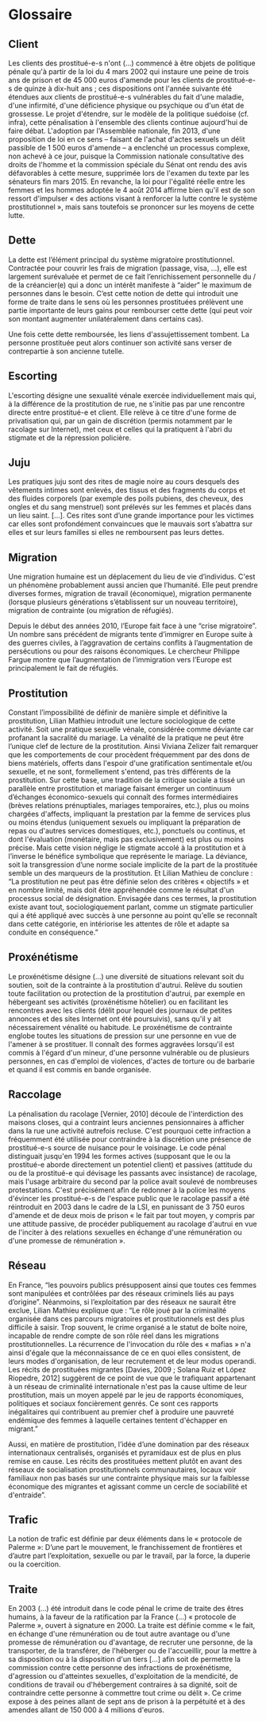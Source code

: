 # Glossaire

## Client
Les clients des prostitué-e-s n'ont (…) commencé à être objets de politique pénale qu'à partir de la loi du 4 mars 2002 qui instaure une peine de trois ans de prison et de 45 000 euros d'amende pour les clients de prostitué-e-s de quinze à dix-huit ans ; ces dispositions ont l'année suivante été étendues aux clients de prostitué-e-s vulnérables du fait d'une maladie, d'une infirmité, d'une déficience physique ou psychique ou d'un état de grossesse. Le projet d'étendre, sur le modèle de la politique suédoise (cf. infra), cette pénalisation à l'ensemble des clients continue aujourd'hui de faire débat. L'adoption par l'Assemblée nationale, fin 2013, d'une proposition de loi en ce sens – faisant de l'achat d'actes sexuels un délit passible de 1 500 euros d'amende – a enclenché un processus complexe, non achevé à ce jour, puisque la Commission nationale consultative des droits de l'homme et la commission spéciale du Sénat ont rendu des avis défavorables à cette mesure, supprimée lors de l'examen du texte par les sénateurs fin mars 2015. En revanche, la loi pour l'égalité réelle entre les femmes et les hommes adoptée le 4 août 2014 affirme bien qu'il est de son ressort d'impulser « des actions visant à renforcer la lutte contre le système prostitutionnel », mais sans toutefois se prononcer sur les moyens de cette lutte.

## Dette
La dette est l’élément principal du système migratoire prostitutionnel. Contractée pour couvrir les frais de migration (passage, visa, …), elle est largement surévaluée et permet de ce fait l’enrichissement personnelle du / de la créancier(e) qui a donc un intérêt manifeste à “aider” le maximum de personnes dans le besoin.
C’est cette notion de dette qui introduit une forme de traite dans le sens où les personnes prostituées prélèvent une partie importante de leurs gains pour rembourser cette dette (qui peut voir son montant augmenter unilatéralement dans certains cas).

Une fois cette dette remboursée, les liens d'assujettissement tombent. La personne prostituée peut alors continuer son activité sans verser de contrepartie à son ancienne tutelle.  

## Escorting
L'escorting désigne une sexualité vénale exercée individuellement mais qui, à la différence de la prostitution de rue, ne s'initie pas par une rencontre directe entre prostitué-e et client. Elle relève à ce titre d'une forme de privatisation qui, par un gain de discrétion (permis notamment par le racolage sur Internet), met ceux et celles qui la pratiquent à l'abri du stigmate et de la répression policière.

## Juju
Les pratiques juju sont des rites de magie noire au cours desquels des vêtements intimes sont enlevés, des tissus et des fragments du corps et des fluides corporels (par exemple des poils pubiens, des cheveux, des ongles et du sang menstruel) sont prélevés sur les femmes et placés dans un lieu saint. [...]. Ces rites sont d’une grande importance pour les victimes car elles sont profondément convaincues que le mauvais sort s’abattra sur elles et sur leurs familles si elles ne remboursent pas leurs dettes.


## Migration
Une migration humaine est un déplacement du lieu de vie d’individus. C'est un phénomène probablement aussi ancien que l’humanité. Elle peut prendre diverses formes, migration de travail (économique), migration permanente (lorsque plusieurs générations s’établissent sur un nouveau territoire), migration de contrainte (ou migration de réfugiés).

Depuis le début des années 2010, l’Europe fait face à une “crise migratoire”. Un nombre sans précédent de migrants tente d’immigrer en Europe suite à des guerres civiles, à l’aggravation de certains conflits à l’augmentation de persécutions ou pour des raisons économiques. Le chercheur Philippe Fargue montre que l’augmentation de l’immigration vers l’Europe est principalement le fait de réfugiés.

## Prostitution
Constant l’impossibilité de définir de manière simple et définitive la prostitution, Lilian Mathieu introduit une lecture sociologique de cette activité. Soit une pratique sexuelle vénale, considérée comme déviante car profanant la sacralité du mariage. La vénalité de la pratique ne peut être l’unique clef de lecture de la prostitution. Ainsi Viviana Zelizer fait remarquer que les comportements de cour procèdent fréquemment par des dons de biens matériels, offerts dans l'espoir d'une gratification sentimentale et/ou sexuelle, et ne sont, formellement s'entend, pas très différents de la prostitution. Sur cette base, une tradition de la critique sociale a tissé un parallèle entre prostitution et mariage faisant émerger un continuum d’échanges économico-sexuels 	qui connaît des formes intermédiaires (brèves relations prénuptiales, mariages temporaires, etc.), plus ou moins chargées d'affects, impliquant la prestation par la femme de services plus ou moins étendus (uniquement sexuels ou impliquant la préparation de repas ou d'autres services domestiques, etc.), ponctuels ou continus, et dont l'évaluation (monétaire, mais pas exclusivement) est plus ou moins précise. Mais cette vision néglige le stigmate accolé à la prostitution et à l’inverse le bénéfice symbolique que représente le mariage. La déviance, soit la transgression d’une norme sociale implicite de la part de la prostituée semble un des marqueurs de la prostitution. Et Lilian Mathieu de conclure : “La prostitution ne peut pas être définie selon des critères « objectifs » et en nombre limité, mais doit être appréhendée comme le résultat d'un processus social de désignation. Envisagée dans ces termes, la prostitution existe avant tout, sociologiquement parlant, comme un stigmate particulier qui a été appliqué avec succès à une personne au point qu'elle se reconnaît dans cette catégorie, en intériorise les attentes de rôle et adapte sa conduite en conséquence.”

## Proxénétisme
Le proxénétisme désigne (…) une diversité de situations relevant soit du soutien, soit de la contrainte à la prostitution d'autrui. Relève du soutien toute facilitation ou protection de la prostitution d'autrui, par exemple en hébergeant ses activités (proxénétisme hôtelier) ou en facilitant les rencontres avec les clients (délit pour lequel des journaux de petites annonces et des sites Internet ont été poursuivis), sans qu'il y ait nécessairement vénalité ou habitude.
Le proxénétisme de contrainte englobe toutes les situations de pression sur une personne en vue de l'amener à se prostituer. Il connaît des formes aggravées lorsqu'il est commis à l'égard d'un mineur, d'une personne vulnérable ou de plusieurs personnes, en cas d'emploi de violences, d'actes de torture ou de barbarie et quand il est commis en bande organisée.


## Raccolage
La pénalisation du racolage [Vernier, 2010] découle de l'interdiction des maisons closes, qui a contraint leurs anciennes pensionnaires à afficher dans la rue une activité autrefois recluse. C'est pourquoi cette infraction a fréquemment été utilisée pour contraindre à la discrétion une présence de prostitué-e-s source de nuisance pour le voisinage. Le code pénal distinguait jusqu'en 1994 les formes actives (supposant que le ou la prostitué-e aborde directement un potentiel client) et passives (attitude du ou de la prostitué-e qui dévisage les passants avec insistance) de racolage, mais l'usage arbitraire du second par la police avait soulevé de nombreuses protestations. C'est précisément afin de redonner à la police les moyens d'évincer les prostitué-e-s de l'espace public que le racolage passif a été réintroduit en 2003 dans le cadre de la LSI, en punissant de 3 750 euros d'amende et de deux mois de prison « le fait par tout moyen, y compris par une attitude passive, de procéder publiquement au racolage d'autrui en vue de l'inciter à des relations sexuelles en échange d'une rémunération ou d'une promesse de rémunération ».

## Réseau 		 		 	 	 		
En France, “les pouvoirs publics présupposent ainsi que toutes ces femmes sont manipulées et contrôlées par des réseaux criminels liés au pays d’origine”. Néanmoins, si l’exploitation par des réseaux ne saurait être exclue, Lilian Mathieu explique que : “Le rôle joué par la criminalité organisée dans ces parcours migratoires et prostitutionnels est des plus difficile à saisir. Trop souvent, le crime organisé a le statut de boîte noire, incapable de rendre compte de son rôle réel dans les migrations prostitutionnelles. La récurrence de l'invocation du rôle des « mafias » n'a ainsi d'égale que la méconnaissance de ce en quoi elles consistent, de leurs modes d'organisation, de leur recrutement et de leur modus operandi. Les récits de prostituées migrantes [Davies, 2009 ; Solana Ruiz et López Riopedre, 2012] suggèrent de ce point de vue que le trafiquant appartenant à un réseau de criminalité internationale n'est pas la cause ultime de leur prostitution, mais un moyen appelé par le jeu de rapports économiques, politiques et sociaux foncièrement genrés. Ce sont ces rapports inégalitaires qui contribuent au premier chef à produire une pauvreté endémique des femmes à laquelle certaines tentent d'échapper en migrant.”

Aussi, en matière de prostitution, l’idée d’une domination par des réseaux internationaux centralisés, organisés et pyramidaux est de plus en plus remise en cause. Les récits des prostituées mettent plutôt en avant des réseaux de socialisation prostitutionnels communautaires, locaux voir familiaux non pas basés sur une contrainte physique mais sur la faiblesse économique des migrantes et agissant comme un cercle de sociabilité et d'entraide”.

## Trafic
La notion de trafic est définie par deux éléments dans le « protocole de Palerme »:
D’une part le mouvement, le franchissement de frontières et d’autre part l’exploitation, sexuelle ou par le travail, par la force, la duperie ou la coercition.

## Traite
En 2003 (…) été introduit dans le code pénal le crime de traite des êtres humains, à la faveur de la ratification par la France (…) « protocole de Palerme », ouvert à signature en 2000.
La traite est définie comme « le fait, en échange d'une rémunération ou de tout autre avantage ou d'une promesse de rémunération ou d'avantage, de recruter une personne, de la transporter, de la transférer, de l'héberger ou de l'accueillir, pour la mettre à sa disposition ou à la disposition d'un tiers [...] afin soit de permettre la commission contre cette personne des infractions de proxénétisme, d'agression ou d'atteintes sexuelles, d'exploitation de la mendicité, de conditions de travail ou d'hébergement contraires à sa dignité, soit de contraindre cette personne à commettre tout crime ou délit ».
Ce crime expose à des peines allant de sept ans de prison à la perpétuité et à des amendes allant de 150 000 à 4 millions d'euros.
